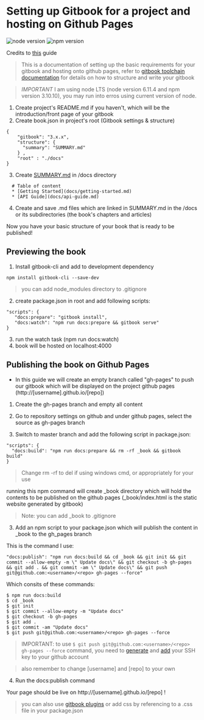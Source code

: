 # Setting up Gitbook for a project and hosting on Github Pages

![node version](https://img.shields.io/badge/node-v6.11.4-blue.svg)
![npm version](https://img.shields.io/badge/npm-v3.10.10-blue.svg)

Credits to [this](https://medium.com/@gpbl/how-to-use-gitbook-to-publish-docs-for-your-open-source-npm-packages-465dd8d5bfba) guide
> This is a documentation of setting up the basic requirements for your gitbook and hosting onto github pages, refer to [gitbook toolchain documentation](https://toolchain.gitbook.com/) for details on how to structure and write your gitbook

> *IMPORTANT* I am using node LTS (node version 6.11.4 and npm version 3.10.10), you may run into erros using current version of node.

1. Create project's README.md if you haven't, which will be the introduction/front page of your gitbook
2. Create book.json in project's root  (Gitbook settings & structure)
```
{ 
    "gitbook": "3.x.x",
    "structure": { 
      "summary": "SUMMARY.md" 
    } ,
    "root" : "./docs"
}
```
3. Create [SUMMARY.md](https://toolchain.gitbook.com/pages.html) in /docs directory
```
  # Table of content 
  * [Getting Started](docs/getting-started.md)
  * [API Guide](docs/api-guide.md)
```
4. Create and save .md files which are linked in SUMMARY.md in the /docs or its subdirectories (the book's chapters and articles)

Now you have your basic structure of your book that is ready to be published!

## Previewing the book
1. Install gitbook-cli and add to development dependency
```
npm install gitbook-cli --save-dev
```

> you can add node_modules directory to .gitignore

2. create package.json in root and add following scripts:
```
"scripts": {
   "docs:prepare": "gitbook install",
   "docs:watch": "npm run docs:prepare && gitbook serve"
}
```
3. run the watch task (npm run docs:watch)
4. book will be hosted on localhost:4000

## Publishing the book on Github Pages

- In this guide we will create an empty branch called "gh-pages" to push our gitbook which will be displayed on the project github pages (http://[username].github.io/[repo])

1. Create the gh-pages branch and empty all content

2. Go to repository settings on github and under github pages, select the source as gh-pages branch 

2. Switch to master branch and add the following script in package.json:
```
"scripts": {
  "docs:build": "npm run docs:prepare && rm -rf _book && gitbook build"
}
```
> Change rm -rf to del if using windows cmd, or appropriately for your use 

running this npm command will create _book directory which will hold the contents to be published on the github pages (_book/index.html is the static website generated by gitbook) 

> Note: you can add _book to .gitignore

3. Add an npm script to your package.json which will publish the content in _book to the gh_pages branch

This is the command I use:
```
"docs:publish": "npm run docs:build && cd _book && git init && git commit --allow-empty -m \" Update docs\" && git checkout -b gh-pages && git add . && git commit -am \" Update docs\" && git push git@github.com:<username>/<repo> gh-pages --force"
```
Which consits of these commands:
```
$ npm run docs:build
$ cd _book
$ git init
$ git commit --allow-empty -m "Update docs"
$ git checkout -b gh-pages
$ git add .
$ git commit -am "Update docs"
$ git push git@github.com:<username>/<repo> gh-pages --force
```
> IMPORTANT: to use `$ git push git@github.com:<username>/<repo> gh-pages --force` command, you need to [generate](https://help.github.com/articles/generating-a-new-ssh-key-and-adding-it-to-the-ssh-agent/)  and [add](https://help.github.com/articles/adding-a-new-ssh-key-to-your-github-account/) your SSH key to your github account

> also remember to change [username] and [repo] to your own

4. Run the docs:publish command

Your page should be live on http://[username].github.io/[repo] !

> you can also use [gitbook plugins](https://plugins.gitbook.com/) or add css by referencing to a .css file in your package.json



